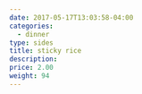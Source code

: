 ```yaml
---
date: 2017-05-17T13:03:58-04:00
categories:
  - dinner
type: sides
title: sticky rice
description: 
price: 2.00
weight: 94
---
```

